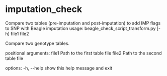 # imputation_check
Compare two tables (pre-imputation and post-imputation) to add IMP flags to SNP with Beagle imputation
usage: beagle_check_script_transform.py [-h] file1 file2

Compare two genotype tables.

positional arguments:
  file1       Path to the first table file
  file2       Path to the second table file

options:
  -h, --help  show this help message and exit
